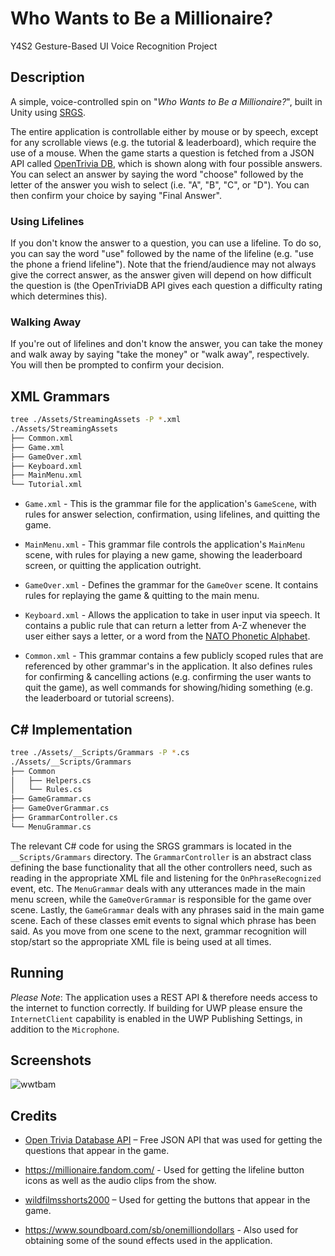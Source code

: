 # Who Wants to Be a Millionaire?

Y4S2 Gesture-Based UI Voice Recognition Project

## Description

A simple, voice-controlled spin on "*Who Wants to Be a Millionaire?*", built in Unity using [SRGS](https://www.w3.org/TR/speech-grammar/).

The entire application is controllable either by mouse or by speech, except for any scrollable views (e.g. the tutorial & leaderboard), which require the use of a mouse. When the game starts a question is fetched from a JSON API called [OpenTrivia DB](https://opentdb.com/api_config.php), which is shown along with four possible answers. You can select an answer by saying the word "choose" followed by the letter of the answer you wish to select (i.e. "A", "B", "C", or "D"). You can then confirm your choice by saying "Final Answer".

### Using Lifelines

If you don't know the answer to a question, you can use a lifeline. To do so, you can say the word "use" followed by the name of the lifeline (e.g. "use the phone a friend lifeline"). Note that the friend/audience may not always give the correct answer, as the answer given will depend on how difficult the question is (the OpenTriviaDB API gives each question a difficulty rating which determines this).

### Walking Away

If you're out of lifelines and don't know the answer, you can take the money and walk away by saying "take the money" or "walk away", respectively. You will then be prompted to confirm your decision.

## XML Grammars

```sh
tree ./Assets/StreamingAssets -P *.xml
./Assets/StreamingAssets
├── Common.xml
├── Game.xml
├── GameOver.xml
├── Keyboard.xml
├── MainMenu.xml
└── Tutorial.xml
```

- `Game.xml` - This is the grammar file for the application's `GameScene`, with rules for answer selection, confirmation, using lifelines, and quitting the game.

- `MainMenu.xml` - This grammar file controls the application's `MainMenu` scene, with rules for playing a new game, showing the leaderboard screen, or quitting the application outright.

- `GameOver.xml` - Defines the grammar for the `GameOver` scene. It contains rules for replaying the game & quitting to the main menu.

- `Keyboard.xml` - Allows the application to take in user input via speech. It contains a public rule that can return a letter from A-Z whenever the user either says a letter, or a word from the [NATO Phonetic Alphabet](https://en.wikipedia.org/w/index.php?title=NATO_phonetic_alphabet).

- `Common.xml` - This grammar contains a few publicly scoped rules that are referenced by other grammar's in the application. It also defines rules for confirming & cancelling actions (e.g. confirming the user wants to quit the game), as well commands for showing/hiding something (e.g. the leaderboard or tutorial screens).

## C# Implementation

```sh
tree ./Assets/__Scripts/Grammars -P *.cs
./Assets/__Scripts/Grammars
├── Common
│   ├── Helpers.cs
│   └── Rules.cs
├── GameGrammar.cs
├── GameOverGrammar.cs
├── GrammarController.cs
└── MenuGrammar.cs
```

The relevant C# code for using the SRGS grammars is located in the `__Scripts/Grammars` directory. The `GrammarController` is an abstract class defining the base functionality that all the other controllers need, such as reading in the appropriate XML file and listening for the `OnPhraseRecognized` event, etc. The `MenuGrammar` deals with any utterances made in the main menu screen, while the `GameOverGrammar` is responsible for the game over scene. Lastly, the `GameGrammar` deals with any phrases said in the main game scene. Each of these classes emit events to signal which phrase has been said. As you move from one scene to the next, grammar recognition will stop/start so the appropriate XML file is being used at all times.

## Running

*Please Note*: The application uses a REST API & therefore needs access to the internet to function correctly. If building for UWP please ensure the `InternetClient` capability is enabled in the UWP Publishing Settings, in addition to the `Microphone`.

## Screenshots

![wwtbam](https://user-images.githubusercontent.com/37158241/116442972-054edc80-a84b-11eb-812c-8089d2bcd42d.png)

## Credits

- [Open Trivia Database API](https://opentdb.com/api_config.php) – Free JSON API that was used for getting the questions that appear in the game.

- https://millionaire.fandom.com/ - Used for getting the lifeline button icons as well as the audio clips from the show.

- [wildfilmsshorts2000](https://millionairefans.net/thread/3665/international-millionaire-graphics) – Used for getting the buttons that appear in the game.

- https://www.soundboard.com/sb/onemilliondollars - Also used for obtaining some of the sound effects used in the application.
